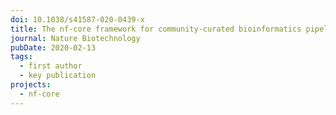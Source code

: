 ```yaml
---
doi: 10.1038/s41587-020-0439-x
title: The nf-core framework for community-curated bioinformatics pipelines
journal: Nature Biotechnology
pubDate: 2020-02-13
tags:
  - first author
  - key publication
projects:
  - nf-core
---
```

